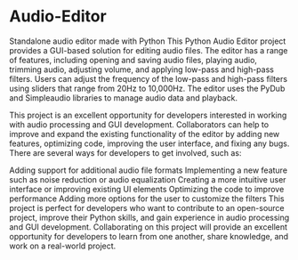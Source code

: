 # Audio-Editor
Standalone audio editor made with Python
This Python Audio Editor project provides a GUI-based solution for editing audio files. The editor has a range of features, including opening and saving audio files, playing audio, trimming audio, adjusting volume, and applying low-pass and high-pass filters. Users can adjust the frequency of the low-pass and high-pass filters using sliders that range from 20Hz to 10,000Hz. The editor uses the PyDub and Simpleaudio libraries to manage audio data and playback.

This project is an excellent opportunity for developers interested in working with audio processing and GUI development. Collaborators can help to improve and expand the existing functionality of the editor by adding new features, optimizing code, improving the user interface, and fixing any bugs. There are several ways for developers to get involved, such as:

Adding support for additional audio file formats
Implementing a new feature such as noise reduction or audio equalization
Creating a more intuitive user interface or improving existing UI elements
Optimizing the code to improve performance
Adding more options for the user to customize the filters
This project is perfect for developers who want to contribute to an open-source project, improve their Python skills, and gain experience in audio processing and GUI development. Collaborating on this project will provide an excellent opportunity for developers to learn from one another, share knowledge, and work on a real-world project.
